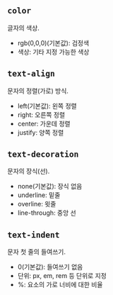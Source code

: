 ## `color`

글자의 색상.

- rgb(0,0,0)(기본값): 검정색
- 색상: 기타 지정 가능한 색상

## `text-align`

문자의 정렬(가로) 방식.

- left(기본값): 왼쪽 정렬
- right: 오른쪽 정렬
- center: 가운데 정렬
- justify: 양쪽 정렬

## `text-decoration`

문자의 장식(선).

- none(기본값): 장식 없음
- underline: 밑줄
- overline: 윗줄
- line-through: 중앙 선

## `text-indent`

문자 첫 줄의 들여쓰기.

- 0(기본값): 들여쓰기 없음
- 단위: px, em, rem 등 단위로 지정
- %: 요소의 가로 너비에 대한 비율
